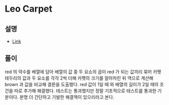 # Leo Carpet

## 설명

- [Link](https://programmers.co.kr/skill_checks/123301?challenge_id=2564)

## 풀이

red 의 약수를 배열에 담아 배열의 값 중 두 요쇼의 곱이 red 가 되는 값끼리 묶어 카펫 테두리의 값과 두 요소를 각각 2씩 더해 카펫의 크기를 알아차린 뒤 역으로 계산해 brown 과 값을 비교해 결론을 도출했다. red 값이 1일 때 와 배열의 길이가 2일 때의 조건을 따로 추가해 해결했다. 테스트는 통과했지만 정말 기초적으로 테스트를 통과한 기분이다. 분명 더 간단하고 기발한 해결책이 있으리라고 본다.
